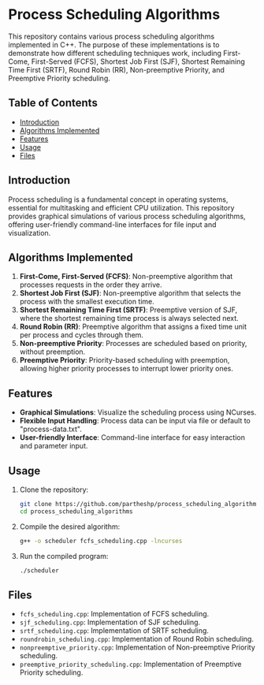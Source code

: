 # Process Scheduling Algorithms

This repository contains various process scheduling algorithms implemented in C++. The purpose of these implementations is to demonstrate how different scheduling techniques work, including First-Come, First-Served (FCFS), Shortest Job First (SJF), Shortest Remaining Time First (SRTF), Round Robin (RR), Non-preemptive Priority, and Preemptive Priority scheduling.

## Table of Contents
- [Introduction](#introduction)
- [Algorithms Implemented](#algorithms-implemented)
- [Features](#features)
- [Usage](#usage)
- [Files](#files)

## Introduction
Process scheduling is a fundamental concept in operating systems, essential for multitasking and efficient CPU utilization. This repository provides graphical simulations of various process scheduling algorithms, offering user-friendly command-line interfaces for file input and visualization.

## Algorithms Implemented
1. **First-Come, First-Served (FCFS)**: Non-preemptive algorithm that processes requests in the order they arrive.
2. **Shortest Job First (SJF)**: Non-preemptive algorithm that selects the process with the smallest execution time.
3. **Shortest Remaining Time First (SRTF)**: Preemptive version of SJF, where the shortest remaining time process is always selected next.
4. **Round Robin (RR)**: Preemptive algorithm that assigns a fixed time unit per process and cycles through them.
5. **Non-preemptive Priority**: Processes are scheduled based on priority, without preemption.
6. **Preemptive Priority**: Priority-based scheduling with preemption, allowing higher priority processes to interrupt lower priority ones.

## Features
- **Graphical Simulations**: Visualize the scheduling process using NCurses.
- **Flexible Input Handling**: Process data can be input via file or default to "process-data.txt".
- **User-friendly Interface**: Command-line interface for easy interaction and parameter input.

## Usage
1. Clone the repository:
   ```bash
   git clone https://github.com/partheshp/process_scheduling_algorithms.git
   cd process_scheduling_algorithms
   ```
2. Compile the desired algorithm:
   ```bash
   g++ -o scheduler fcfs_scheduling.cpp -lncurses
   ```
3. Run the compiled program:
   ```bash
   ./scheduler
   ```

## Files
* `fcfs_scheduling.cpp`: Implementation of FCFS scheduling.
* `sjf_scheduling.cpp`: Implementation of SJF scheduling.
* `srtf_scheduling.cpp`: Implementation of SRTF scheduling.
* `roundrobin_scheduling.cpp`: Implementation of Round Robin scheduling.
* `nonpreemptive_priority.cpp`: Implementation of Non-preemptive Priority scheduling.
* `preemptive_priority_scheduling.cpp`: Implementation of Preemptive Priority scheduling.
